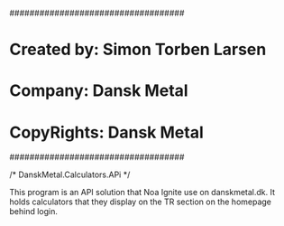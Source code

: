 ###################################
# Created by: Simon Torben Larsen #
# Company: Dansk Metal            #
# CopyRights: Dansk Metal         #      
###################################

/* DanskMetal.Calculators.APi */

This program is an API solution that Noa Ignite use on danskmetal.dk. It holds calculators that they display on the TR section on the homepage behind login. 
